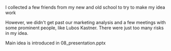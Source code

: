 I collected a few friends from my new and old school to try to make my idea work

However, we didn't get past our marketing analysis and a few meetings with some prominent people, like Lubos Kastner. There were just too many risks in my idea.

Main idea is introduced in 08_presentation.pptx
